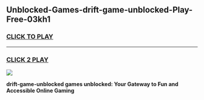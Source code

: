 
## Unblocked-Games-drift-game-unblocked-Play-Free-03kh1
<h3>
<a href="https://premium76.site?title=drift-game-unblocked&ref=23A">CLICK TO PLAY</a></h3>
<hr>

<h3>
<a href="https://premium76.site?title=drift-game-unblocked&ref=23A">CLICK 2 PLAY</a>
  
</h3>

<a href="https://premium76.site?title=drift-game-unblocked&ref=23A"><img src="https://clearcache.store/games.png"></a>


**drift-game-unblocked games unblocked: Your Gateway to Fun and Accessible Online Gaming**
